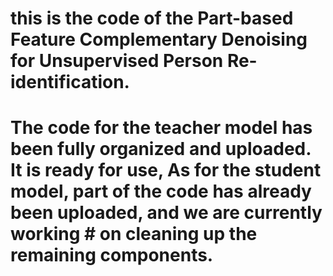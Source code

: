 # this is the code of the Part-based Feature Complementary Denoising for Unsupervised Person Re-identification. 
# The code for the teacher model has been fully organized and uploaded. It is ready for use,  As for the student model, part of the code has already been uploaded, and we are currently working # on cleaning up the remaining components.
